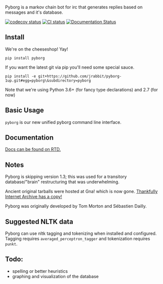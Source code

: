 ﻿Pyborg is a markov chain bot for irc that generates replies based on messages and it's database.


[![codecov status](https://codecov.io/gh/jrabbit/pyborg-1up/branch/master/graph/badge.svg)](https://codecov.io/gh/jrabbit/pyborg-1up)
[![CI status](https://travis-ci.org/jrabbit/pyborg-1up.svg)](https://travis-ci.org/jrabbit/pyborg-1up)
[![Documentation Status](https://readthedocs.org/projects/pyborg/badge/?version=latest)](https://pyborg.readthedocs.io/en/latest/?badge=latest)


Install
--------
We're on the cheeseshop! Yay!

`pip install pyborg`

If you want the latest git via pip you'll need some special sauce.

`pip install -e git+https://github.com/jrabbit/pyborg-1up.git#egg=pyborg\&subdirectory=pyborg`


Note that we're using Python 3.6+ (for fancy type declarations) and 2.7 (for now)


Basic Usage
-----------

`pyborg` is our new unified pyborg command line interface.


Documentation
-------------

[Docs can be found on RTD.](http://pyborg.readthedocs.io/en/latest/)


Notes
-----

Pyborg is skipping version 1.3; this was used for a transitory database/"brain" restructuring that was underwhelming. 

Ancient original tarballs were hosted at Gna! which is now gone. [Thankfully Internet Archive has a copy!](https://web.archive.org/web/20170225141934/http://download.gna.org/pyborg/) 

Pyborg was originally developed by Tom Morton and Sébastien Dailly.


Suggested NLTK data
-------------------

Pyborg can use nltk tagging and tokenizing when installed and configured. Tagging requires `averaged_perceptron_tagger` and tokenization requires `punkt`.


Todo:
-----

* spelling or better heuristics
* graphing and visualization of the database
